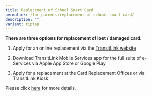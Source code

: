 ```yaml
---
title: Replacement of School Smart Card
permalink: /for-parents/replacement-of-school-smart-card/
description: ""
variant: tiptap
---
```

<p><strong>There are three options for replacement of lost / damaged card.</strong></p><ol data-tight="true" class="tight"><li><p>Apply for an online replacement via the&nbsp;<a href="https://www.transitlink.com.sg/school-smartcard-non-moe-school-smartcard/" rel="noopener noreferrer nofollow" target="_blank">TransitLink website</a></p></li><li><p>Download TransitLink Mobile Services app for the full suite of e-Services via Apple App Store or Google Play</p></li><li><p>Apply for a replacement at the Card Replacement Offices or via TransitLink Kiosk</p></li></ol><p>Please click&nbsp;<a href="/files/replacemt%20of%20sch%20smart%20cards%20notification%20for%20mcs%20website.pdf" rel="noopener noreferrer nofollow" target="_blank">here</a>&nbsp;for more details.</p>